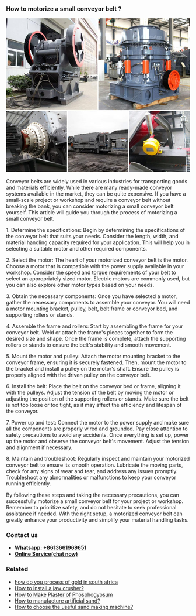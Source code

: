 <h3>How to motorize a small conveyor belt ?</h3><img src='1701745350.jpg' alt=''><p>Conveyor belts are widely used in various industries for transporting goods and materials efficiently. While there are many ready-made conveyor systems available in the market, they can be quite expensive. If you have a small-scale project or workshop and require a conveyor belt without breaking the bank, you can consider motorizing a small conveyor belt yourself. This article will guide you through the process of motorizing a small conveyor belt.</p><p>1. Determine the specifications: Begin by determining the specifications of the conveyor belt that suits your needs. Consider the length, width, and material handling capacity required for your application. This will help you in selecting a suitable motor and other required components.</p><p>2. Select the motor: The heart of your motorized conveyor belt is the motor. Choose a motor that is compatible with the power supply available in your workshop. Consider the speed and torque requirements of your belt to select an appropriately sized motor. Electric motors are commonly used, but you can also explore other motor types based on your needs.</p><p>3. Obtain the necessary components: Once you have selected a motor, gather the necessary components to assemble your conveyor. You will need a motor mounting bracket, pulley, belt, belt frame or conveyor bed, and supporting rollers or stands.</p><p>4. Assemble the frame and rollers: Start by assembling the frame for your conveyor belt. Weld or attach the frame's pieces together to form the desired size and shape. Once the frame is complete, attach the supporting rollers or stands to ensure the belt's stability and smooth movement.</p><p>5. Mount the motor and pulley: Attach the motor mounting bracket to the conveyor frame, ensuring it is securely fastened. Then, mount the motor to the bracket and install a pulley on the motor's shaft. Ensure the pulley is properly aligned with the driven pulley on the conveyor belt.</p><p>6. Install the belt: Place the belt on the conveyor bed or frame, aligning it with the pulleys. Adjust the tension of the belt by moving the motor or adjusting the position of the supporting rollers or stands. Make sure the belt is not too loose or too tight, as it may affect the efficiency and lifespan of the conveyor.</p><p>7. Power up and test: Connect the motor to the power supply and make sure all the components are properly wired and grounded. Pay close attention to safety precautions to avoid any accidents. Once everything is set up, power up the motor and observe the conveyor belt's movement. Adjust the tension and alignment if necessary.</p><p>8. Maintain and troubleshoot: Regularly inspect and maintain your motorized conveyor belt to ensure its smooth operation. Lubricate the moving parts, check for any signs of wear and tear, and address any issues promptly. Troubleshoot any abnormalities or malfunctions to keep your conveyor running efficiently.</p><p>By following these steps and taking the necessary precautions, you can successfully motorize a small conveyor belt for your project or workshop. Remember to prioritize safety, and do not hesitate to seek professional assistance if needed. With the right setup, a motorized conveyor belt can greatly enhance your productivity and simplify your material handling tasks.</p><h3>Contact us</h3><ul><li><strong>Whatsapp:&nbsp;<a href="https://wa.me/8613661969651">+8613661969651</a></strong></li><li><a href="https://swt.shibang-china.com/?git&amp;zhl&amp;How to motorize a small conveyor belt "><strong>Online Service(chat now)</strong></a></li></ul><h3>Related</h3><ul><li><a href='how do you process of gold in south africa.md'>how do you process of gold in south africa</a></li><li><a href='How to install a jaw crusher.md'>How to install a jaw crusher?</a></li><li><a href='How to Make Plaster of Phosphogypsum.md'>How to Make Plaster of Phosphogypsum</a></li><li><a href='How to manufacture artificial sand.md'>How to manufacture artificial sand?</a></li><li><a href='How to choose the useful sand making machine.md'>How to choose the useful sand making machine?</a></li></ul>